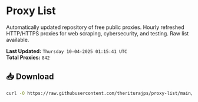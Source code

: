 # Proxy List

Automatically updated repository of free public proxies. Hourly refreshed HTTP/HTTPS proxies for web scraping, cybersecurity, and testing. Raw list available.

**Last Updated:** `Thursday 10-04-2025 01:15:41 UTC`  
**Total Proxies:** `842`

## 📥 Download
```bash
curl -O https://raw.githubusercontent.com/theriturajps/proxy-list/main/proxies.txt
